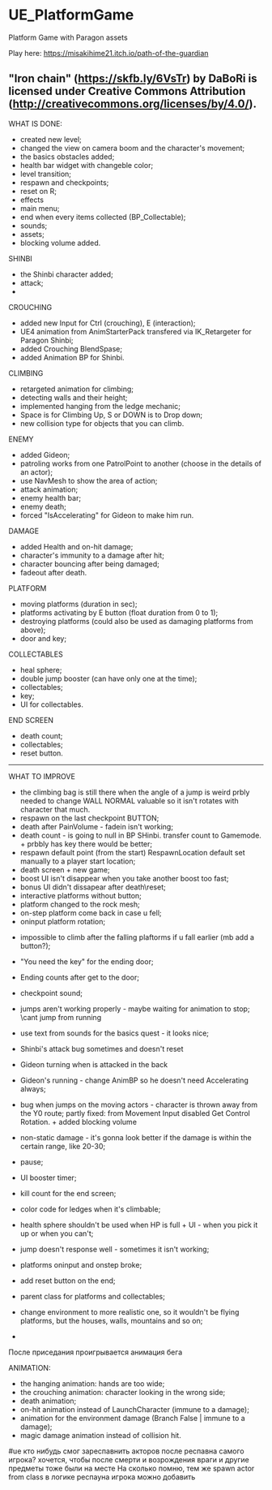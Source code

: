 # UE_PlatformGame
Platform Game with Paragon assets

Play here: https://misakihime21.itch.io/path-of-the-guardian 

"Iron chain" (https://skfb.ly/6VsTr) by DaBoRi is licensed under Creative Commons Attribution (http://creativecommons.org/licenses/by/4.0/).
-------

WHAT IS DONE:

- created new level;
- changed the view on camera boom and the character's movement;
- the basics obstacles added;
- health bar widget with changeble color;
- level transition;
- respawn and checkpoints;
- reset on R;
- effects
- main menu;
- end when every items collected (BP_Collectable);
- sounds;
- assets;
- blocking volume added.

SHINBI
- the Shinbi character added;
- attack;
- 

CROUCHING
- added new Input for Ctrl (crouching), E (interaction);
- UE4 animation from AnimStarterPack transfered via IK_Retargeter for Paragon Shinbi;
- added Crouching BlendSpase;
- added Animation BP for Shinbi.

CLIMBING
- retargeted animation for climbing;
- detecting walls and their height;
- implemented hanging from the ledge mechanic;
- Space is for Climbing Up, S or DOWN is to Drop down;
- new collision type for objects that you can climb.

ENEMY
- added Gideon;
- patroling works from one PatrolPoint to another (choose in the details of an actor);
- use NavMesh to show the area of action;
- attack animation;
- enemy health bar;
- enemy death;
- forced "IsAccelerating" for Gideon to make him run.

DAMAGE
- added Health and on-hit damage;
- character's immunity to a damage after hit; 
- character bouncing after being damaged;
- fadeout after death.

PLATFORM
- moving platforms (duration in sec);
- platforms activating by E button (float duration from 0 to 1);
- destroying platforms (could also be used as damaging platforms from above);
- door and key;

COLLECTABLES
- heal sphere;
- double jump booster (can have only one at the time);
- collectables;
- key;
- UI for collectables.

END SCREEN
- death count;
- collectables;
- reset button.


-------

WHAT TO IMPROVE

+ the climbing bag is still there when the angle of a jump is weird
	prbly needed to change WALL NORMAL valuable so it isn't rotates with character that much.
+ respawn on the last checkpoint  BUTTON;
+ death after PainVolume - fadein isn't working;
+ death count - is going to null in BP SHinbi. transfer count to Gamemode. + prbbly has key there would be better;
+ respawn default point (from the start)
	RespawnLocation default set manually to a player start location;
+ death screen + new game;
+ boost UI isn't disappear when you take another boost too fast;
+ bonus UI didn't dissapear after death\\reset;
+ interactive platforms without button;
+ platform changed to the rock mesh;
+ on-step platform come back in case u fell;
+ oninput platform rotation;

- impossible to climb after the falling plaftorms if u fall earlier (mb add a button?);

- "You need the key" for the ending door;
- Ending counts after get to the door;
- checkpoint sound;

- jumps aren't working properly  - maybe waiting for animation to stop; \\cant jump from running
- use text from sounds for the basics quest - it looks nice;

- Shinbi's attack bug sometimes and doesn't reset
- Gideon turning when is attacked in the back

- Gideon's running - change AnimBP so he doesn't need Accelerating always;
- bug when jumps on the moving actors - character is thrown away from the Y0 route;
	partly fixed: from Movement Input disabled Get Control Rotation. + added blocking volume
	
	
	
- non-static damage - it's gonna look better if the damage is within the certain range, like 20-30;
	

- pause;
- UI booster timer;
- kill count for the end screen;
- color code for ledges when it's climbable;
- health sphere shouldn't be used when HP is full + UI - when you pick it up or when you can't;
- jump doesn't response well - sometimes it isn't working;
- platforms oninput and onstep broke;
- add reset button on the end;
- parent class for platforms and collectables;
- change environment to more realistic one, so it wouldn't be flying platforms, but the houses,
 walls, mountains and so on;
- 
 После приседания проигрывается анимация бега

ANIMATION:
- the hanging animation: hands are too wide;
- the crouching animation: character looking in the wrong side;
- death animation;
- on-hit animation instead of LaunchCharacter (immune to a damage);
- animation for the environment damage (Branch False | immune to a damage);
- magic damage animation instead of collision hit.


#ue кто нибудь смог зареспавнить акторов после респавна самого игрока?
хочется, чтобы после смерти и возрождения враги и другие предметы тоже были на месте
На сколько помню, тем же spawn actor from class в логике респауна игрока можно добавить

